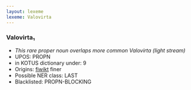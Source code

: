 ```yaml
---
layout: lexeme
lexeme: Valovirta
---
```


###  Valovirta₁

* _This rare proper noun overlaps more common *Valovirta* (light stream)_
* UPOS:  PROPN
* in KOTUS dictionary under:  9
* Origins: [fiwikt](https://fi.wiktionary.org/wiki/Valovirta) finer 
* Possible NER class:  LAST
* Blacklisted:  PROPN-BLOCKING

